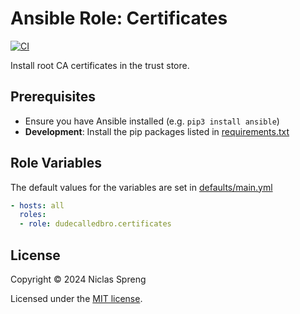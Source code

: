 # Ansible Role: Certificates

[![CI](https://github.com/DudeCalledBro/ansible-role-certificates/actions/workflows/molecule.yml/badge.svg)](https://github.com/DudeCalledBro/ansible-role-certificates/actions/workflows/molecule.yml)

Install root CA certificates in the trust store.

## Prerequisites

- Ensure you have Ansible installed (e.g. `pip3 install ansible`)
- **Development**: Install the pip packages listed in [requirements.txt](requirements.txt)

## Role Variables

The default values for the variables are set in [defaults/main.yml](defaults/main.yml)

```yaml
- hosts: all
  roles:
  - role: dudecalledbro.certificates
```

## License

Copyright © 2024 Niclas Spreng

Licensed under the [MIT license](LICENSE).
